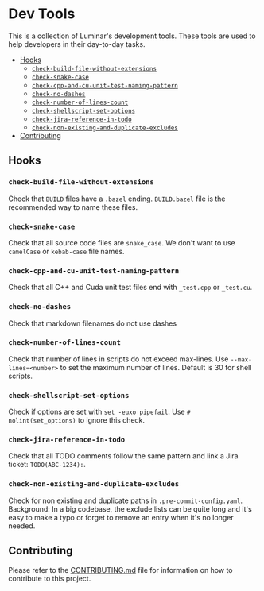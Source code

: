 # Dev Tools

This is a collection of Luminar's development tools.
These tools are used to help developers in their day-to-day tasks.

<!-- mdformat-toc start --slug=github --no-anchors --maxlevel=6 --minlevel=2 -->

- [Hooks](#hooks)
  - [`check-build-file-without-extensions`](#check-build-file-without-extensions)
  - [`check-snake-case`](#check-snake-case)
  - [`check-cpp-and-cu-unit-test-naming-pattern`](#check-cpp-and-cu-unit-test-naming-pattern)
  - [`check-no-dashes`](#check-no-dashes)
  - [`check-number-of-lines-count`](#check-number-of-lines-count)
  - [`check-shellscript-set-options`](#check-shellscript-set-options)
  - [`check-jira-reference-in-todo`](#check-jira-reference-in-todo)
  - [`check-non-existing-and-duplicate-excludes`](#check-non-existing-and-duplicate-excludes)
- [Contributing](#contributing)

<!-- mdformat-toc end -->

## Hooks

<!-- hooks-doc start -->

### `check-build-file-without-extensions`

Check that `BUILD` files have a `.bazel` ending. `BUILD.bazel` file is the recommended way to name these files.

### `check-snake-case`

Check that all source code files are `snake_case`. We don't want to use `camelCase` or `kebab-case` file names.

### `check-cpp-and-cu-unit-test-naming-pattern`

Check that all C++ and Cuda unit test files end with `_test.cpp` or `_test.cu`.

### `check-no-dashes`

Check that markdown filenames do not use dashes

### `check-number-of-lines-count`

Check that number of lines in scripts do not exceed max-lines. Use `--max-lines=<number>` to set the maximum number of lines. Default is 30 for shell scripts.

### `check-shellscript-set-options`

Check if options are set with `set -euxo pipefail`. Use `# nolint(set_options)` to ignore this check.

### `check-jira-reference-in-todo`

Check that all TODO comments follow the same pattern and link a Jira ticket: `TODO(ABC-1234):`.

### `check-non-existing-and-duplicate-excludes`

Check for non existing and duplicate paths in `.pre-commit-config.yaml`. Background: In a big codebase, the exclude lists can be quite long and it's easy to make a typo or forget to remove an entry when it's no longer needed.

<!-- hooks-doc end -->

## Contributing

Please refer to the [CONTRIBUTING.md](CONTRIBUTING.md) file for information on how to contribute to this project.

